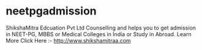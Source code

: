 # neetpgadmission
ShikshaMitra Edcuation Pvt Ltd  Counselling and helps you to get admission in NEET-PG, MBBS or Medical Colleges in India or Study in Abroad.  Learn More Click Here :- http://www.shikshamitraa.com
